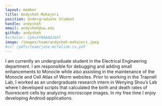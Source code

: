 ```yaml
---
layout: member
title: Andysheh Mohajeri
position: Undergraduate Student
handle: andysheh
email: andysheh@uw.edu
github: andysheh
#scholar: Cp6vXY8AAAAJ&hl
image: /images/team/andysheh-mohajeri.jpeg
#cv: /pdfs/team/jose-mcfaline-cv.pdf
---
```


I am currently an undergraduate student in the Electrical Engineering department. I am responsible for debugging and adding small enhancements to Monocle while also assisting in the maintenance of the Monocle and Cell Atlas of Worm websites. Prior to working in the Trapnell Lab, I worked as an undergraduate research intern in Wenying Shou’s Lab where I developed scripts that calculated the birth and death rates of fluorescent cells by analyzing microscope images. In my free time I enjoy developing Android applications.
